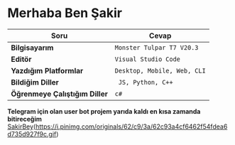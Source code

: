 # Merhaba Ben Şakir
Soru | Cevap
--- | --- 
**Bilgisayarım**  | `Monster Tulpar T7 V20.3`
**Editör**  | `Visual Studio Code`
**Yazdığım Platformlar** | `Desktop, Mobile, Web, CLI`
**Bildiğim Diller**  | ` JS, Python, C++`
**Öğrenmeye Çalıştığım Diller** | `c#`

**Telegram için olan user bot projem yarıda kaldı en kısa zamanda bitireceğim**
[SakirBey](www.github.com/SakirBey1)(https://i.pinimg.com/originals/62/c9/3a/62c93a4cf6462f54fdea6d735d927f9c.gif)
